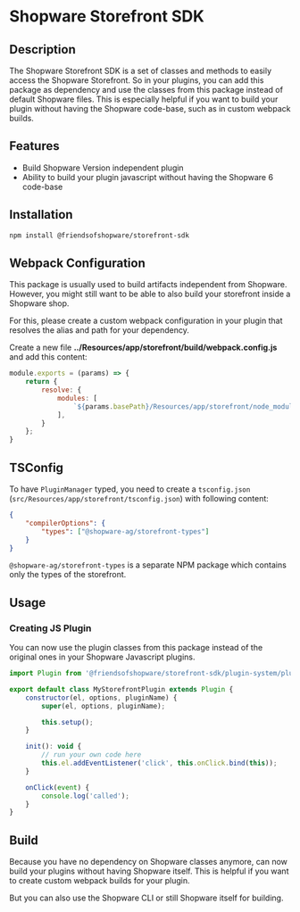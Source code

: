# Shopware Storefront SDK

## Description

The Shopware Storefront SDK is a set of classes and methods to easily access the Shopware Storefront.
So in your plugins, you can add this package as dependency and use the classes from this package instead of default Shopware files.
This is especially helpful if you want to build your plugin without having the Shopware code-base, such as in custom webpack builds.

## Features

- Build Shopware Version independent plugin
- Ability to build your plugin javascript without having the Shopware 6 code-base

## Installation

```bash
npm install @friendsofshopware/storefront-sdk
```

## Webpack Configuration

This package is usually used to build artifacts independent from Shopware.
However, you might still want to be able to also build your storefront inside a Shopware shop.

For this, please create a custom webpack configuration in your plugin that resolves the alias and path for your dependency.

Create a new file **../Resources/app/storefront/build/webpack.config.js** and add this content:

```js
module.exports = (params) => {
    return {
        resolve: {
            modules: [
                `${params.basePath}/Resources/app/storefront/node_modules`,
            ],
        }
    };
}
```

## TSConfig

To have `PluginManager` typed, you need to create a `tsconfig.json` (`src/Resources/app/storefront/tsconfig.json`) with following content:

```json
{
    "compilerOptions": {
        "types": ["@shopware-ag/storefront-types"]
    }
}
```

`@shopware-ag/storefront-types` is a separate NPM package which contains only the types of the storefront.

## Usage

### Creating JS Plugin

You can now use the plugin classes from this package instead of the original ones in your Shopware Javascript plugins.

```js
import Plugin from '@friendsofshopware/storefront-sdk/plugin-system/plugin.class';

export default class MyStorefrontPlugin extends Plugin {
    constructor(el, options, pluginName) {
        super(el, options, pluginName);

        this.setup();
    }

    init(): void {
        // run your own code here
        this.el.addEventListener('click', this.onClick.bind(this));
    }

    onClick(event) {
        console.log('called');
    }
}
```

## Build

Because you have no dependency on Shopware classes anymore, can now build your plugins without having Shopware itself.
This is helpful if you want to create custom webpack builds for your plugin.

But you can also use the Shopware CLI or still Shopware itself for building.
